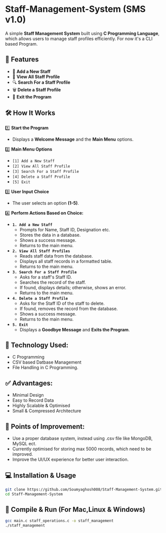 # Staff-Management-System (SMS v1.0)

A simple **Staff Management System** built using **C Programming Language**, which allows users to manage staff profiles efficiently. For now it's a CLI based Program.

## 🚀 Features

- 📌 **Add a New Staff**
- 📌 **View All Staff Profile**
- 🔍 **Search For a Staff Profile**
- 🗑️ **Delete a Staff Profile**
- 🚪 **Exit the Program**

## 🛠️ How It Works

1️⃣ **Start the Program**

- Displays a **Welcome Message** and the **Main Menu** options.

2️⃣ **Main Menu Options**

- `[1] Add a New Staff`
- `[2] View All Staff Profile`
- `[3] Search For a Staff Profile`
- `[4] Delete a Staff Profile`
- `[5] Exit`

3️⃣ **User Input Choice**

- The user selects an option **(1-5)**.

4️⃣ **Perform Actions Based on Choice:**

- **`1. Add a New Staff`**
  - Prompts for Name, Staff ID, Designation etc.
  - Stores the data in a database.
  - Shows a success message.
  - Returns to the main menu.
- **`2. View All Staff Profiles`**
  - Reads staff data from the database.
  - Displays all staff records in a formatted table.
  - Returns to the main menu.
- **`3. Search For a Staff Profile`**
  - Asks for a staff's Staff ID.
  - Searches the record of the staff.
  - If found, displays details; otherwise, shows an error.
  - Returns to the main menu.
- **`4. Delete a Staff Profile`**
  - Asks for the Staff ID of the staff to delete.
  - If found, removes the record from the database.
  - Shows a success message.
  - Returns to the main menu.
- **`5. Exit`**
  - Displays a **Goodbye Message** and **Exits the Program**.

## 🔩 Technology Used:

- C Programming
- CSV based Datbase Management
- File Handling in C Programming.

## ✅ Advantages:

- Minimal Design
- Easy to Record Data
- Highly Scalable & Optimised
- Small & Compressed Architecture

## 📌 Points of Improvement:

- Use a proper database system, instead using .csv file like MongoDB, MySQL ect.
- Currently optimised for storing max 5000 records, which need to be improved.
- Improve the UI/UX experience for better user interaction.

## 💻 Installation & Usage

```sh
git clone https://github.com/Soumyaghosh008/Staff-Management-System.git
cd Staff-Management-System
```

## 🔩 Compile & Run (For Mac,Linux & Windows)

```sh
gcc main.c staff_operations.c -o staff_management
./staff_management
```
